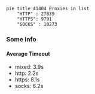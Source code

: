 
```mermaid
pie title 41404 Proxies in list
    "HTTP" : 27839
    "HTTPS": 9791
    "SOCKS" : 10273
```

### Some Info
#### Average Timeout

- mixed: 3.9s
- http: 2.2s
- https: 8.1s
- socks: 6.2s